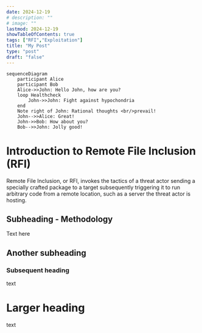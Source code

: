 ```yaml
---
date: 2024-12-19
# description: ""
# image: ""
lastmod: 2024-12-19
showTableOfContents: true 
tags: ["RFI","Exploitation"]
title: "My Post"
type: "post"
draft: "false"
---
```


```mermaid
sequenceDiagram
    participant Alice
    participant Bob
    Alice->>John: Hello John, how are you?
    loop Healthcheck
        John->>John: Fight against hypochondria
    end
    Note right of John: Rational thoughts <br/>prevail!
    John-->>Alice: Great!
    John->>Bob: How about you?
    Bob-->>John: Jolly good!
```


# Introduction to Remote File Inclusion (RFI)

Remote File Inclusion, or RFI, invokes the tactics of a threat actor sending a specially crafted package to a target subsequently triggering it to run arbitrary code from a remote location, such as a server the threat actor is hosting.


## Subheading - Methodology

Text here

## Another subheading

### Subsequent heading

text

# Larger heading

text
